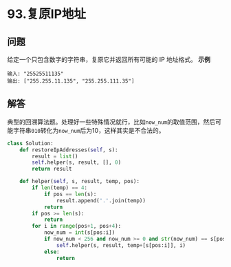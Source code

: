 # 93.复原IP地址

## 问题
给定一个只包含数字的字符串，复原它并返回所有可能的 IP 地址格式。
**示例**
```
输入: "25525511135"
输出: ["255.255.11.135", "255.255.111.35"]
```

## 解答
典型的回溯算法题。处理好一些特殊情况就行，比如`now_num`的取值范围，然后可能字符串`010`转化为`now_num`后为10，这样其实是不合法的。

```python
class Solution:
    def restoreIpAddresses(self, s):
        result = list()
        self.helper(s, result, [], 0)
        return result

    def helper(self, s, result, temp, pos):
        if len(temp) == 4:
            if pos == len(s):
                result.append('.'.join(temp))
            return
        if pos >= len(s):
            return
        for i in range(pos+1, pos+4):
            now_num = int(s[pos:i])
            if now_num < 256 and now_num >= 0 and str(now_num) == s[pos:i]:
                self.helper(s, result, temp+[s[pos:i]], i)
            else:
                return
```